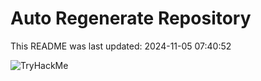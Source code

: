 # Auto Regenerate Repository

This README was last updated: 2024-11-05 07:40:52

 ![TryHackMe](https://tryhackme.com/badge/533634)